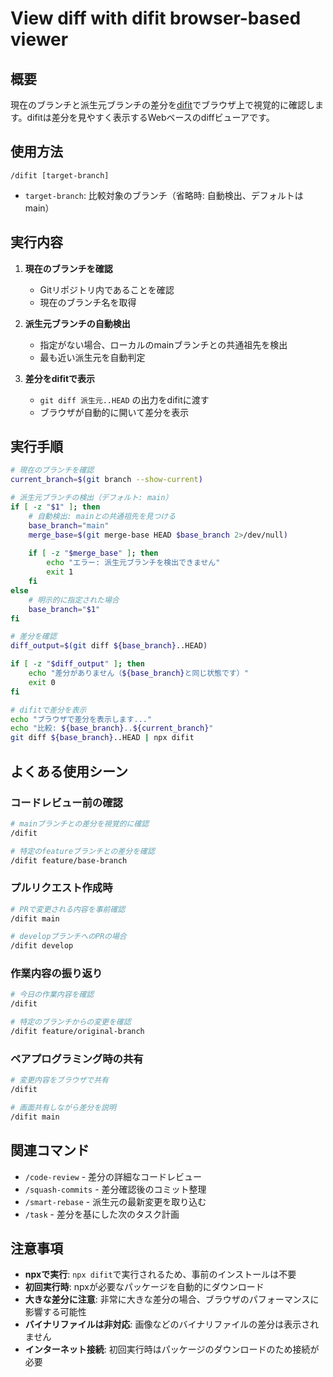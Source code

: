 # View diff with difit browser-based viewer

## 概要
現在のブランチと派生元ブランチの差分を[difit](https://github.com/yoshiko-pg/difit)でブラウザ上で視覚的に確認します。difitは差分を見やすく表示するWebベースのdiffビューアです。

## 使用方法
```
/difit [target-branch]
```
- `target-branch`: 比較対象のブランチ（省略時: 自動検出、デフォルトはmain）

## 実行内容
1. **現在のブランチを確認**
   - Gitリポジトリ内であることを確認
   - 現在のブランチ名を取得

2. **派生元ブランチの自動検出**
   - 指定がない場合、ローカルのmainブランチとの共通祖先を検出
   - 最も近い派生元を自動判定

3. **差分をdifitで表示**
   - `git diff 派生元..HEAD` の出力をdifitに渡す
   - ブラウザが自動的に開いて差分を表示

## 実行手順
```bash
# 現在のブランチを確認
current_branch=$(git branch --show-current)

# 派生元ブランチの検出（デフォルト: main）
if [ -z "$1" ]; then
    # 自動検出: mainとの共通祖先を見つける
    base_branch="main"
    merge_base=$(git merge-base HEAD $base_branch 2>/dev/null)
    
    if [ -z "$merge_base" ]; then
        echo "エラー: 派生元ブランチを検出できません"
        exit 1
    fi
else
    # 明示的に指定された場合
    base_branch="$1"
fi

# 差分を確認
diff_output=$(git diff ${base_branch}..HEAD)

if [ -z "$diff_output" ]; then
    echo "差分がありません（${base_branch}と同じ状態です）"
    exit 0
fi

# difitで差分を表示
echo "ブラウザで差分を表示します..."
echo "比較: ${base_branch}..${current_branch}"
git diff ${base_branch}..HEAD | npx difit
```

## よくある使用シーン

### コードレビュー前の確認
```bash
# mainブランチとの差分を視覚的に確認
/difit

# 特定のfeatureブランチとの差分を確認
/difit feature/base-branch
```

### プルリクエスト作成時
```bash
# PRで変更される内容を事前確認
/difit main

# developブランチへのPRの場合
/difit develop
```

### 作業内容の振り返り
```bash
# 今日の作業内容を確認
/difit

# 特定のブランチからの変更を確認
/difit feature/original-branch
```

### ペアプログラミング時の共有
```bash
# 変更内容をブラウザで共有
/difit

# 画面共有しながら差分を説明
/difit main
```

## 関連コマンド

- `/code-review` - 差分の詳細なコードレビュー
- `/squash-commits` - 差分確認後のコミット整理
- `/smart-rebase` - 派生元の最新変更を取り込む
- `/task` - 差分を基にした次のタスク計画

## 注意事項
- **npxで実行**: `npx difit`で実行されるため、事前のインストールは不要
- **初回実行時**: npxが必要なパッケージを自動的にダウンロード
- **大きな差分に注意**: 非常に大きな差分の場合、ブラウザのパフォーマンスに影響する可能性
- **バイナリファイルは非対応**: 画像などのバイナリファイルの差分は表示されません
- **インターネット接続**: 初回実行時はパッケージのダウンロードのため接続が必要